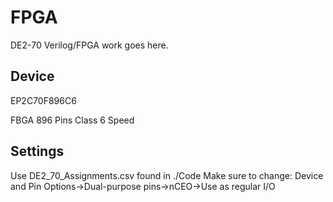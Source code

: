 # FPGA
DE2-70 Verilog/FPGA work goes here.

## Device
EP2C70F896C6

FBGA
896 Pins
Class 6 Speed

## Settings
Use DE2_70_Assignments.csv found in ./Code
Make sure to change: Device and Pin Options->Dual-purpose pins->nCEO->Use as regular I/O
